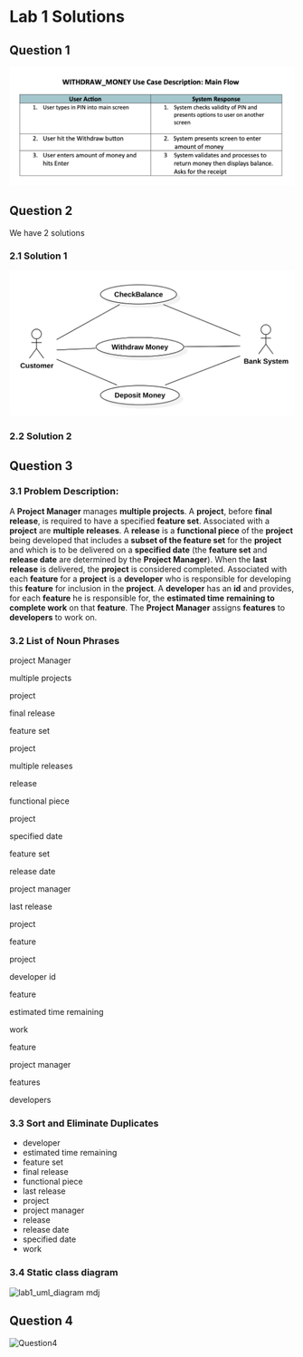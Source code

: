 # Lab 1 Solutions
## Question 1
<img src="./images/Question1.png">

## Question 2
We have 2 solutions 
### 2.1 Solution 1
<img src="./images/Question2.png">

### 2.2 Solution 2



## Question 3
### 3.1 Problem Description:

A **Project Manager** manages **multiple projects**. A **project**, before **final release**, is
required to have a specified **feature set**. Associated with a **project** are **multiple
releases**. A **release** is a **functional piece** of the **project** being developed that
includes a **subset of the feature set** for the **project** and which is to be delivered on a
**specified date** (the **feature set** and **release date** are determined by the **Project
Manager**). When the **last release** is delivered, the **project** is considered completed.
Associated with each **feature** for a **project** is a **developer** who is responsible for
developing this **feature** for inclusion in the **project**. A **developer** has an **id** and
provides, for each **feature** he is responsible for, the **estimated time** **remaining to
complete work** on that **feature**. The **Project Manager** assigns **features** to **developers**
to work on.

### 3.2 List of Noun Phrases

project Manager

multiple projects

project

final release

feature set

project

multiple releases

release

functional piece

project

specified date

feature set

release date

project manager

last release

project

feature

project

developer id

feature

estimated time remaining

work

feature

project manager

features

developers

### 3.3 Sort and Eliminate Duplicates

- developer
- estimated time remaining
- feature set
- final release
- functional piece
- last release
- project
- project manager
- release
- release date
- specified date
- work

### 3.4 Static class diagram
![lab1_uml_diagram mdj](https://github.com/user-attachments/assets/0a40b484-4d11-4e01-8d57-c263418bbc4e)

## Question 4
![Question4](https://github.com/user-attachments/assets/23c1d3e0-7414-428f-93ab-5adbfb96a5cf)


